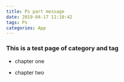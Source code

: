 ```yaml
---
title: Ps part message
date: 2019-04-17 11:10:42
tags: Ps
categories: App
---
```


### This is a test page of category and tag

- chapter one

- chapter two
